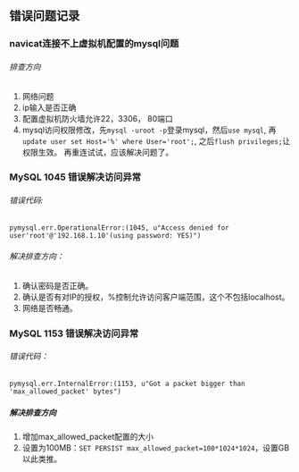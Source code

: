 ## 错误问题记录

### navicat连接不上虚拟机配置的mysql问题
###### 排查方向
1. 网络问题
2. ip输入是否正确
3. 配置虚拟机防火墙允许22，3306， 80端口
4. mysql访问权限修改，先`mysql -uroot -p`登录mysql，然后`use mysql`, 再`update user set Host='%' where User='root';`, 之后`flush privileges;`让权限生效。
再重连试试，应该解决问题了。

### MySQL 1045 错误解决访问异常
###### 错误代码:
`pymysql.err.OperationalError:(1045, u"Access denied for user'root'@'192.168.1.10'(using password: YES)")`
###### 解决排查方向：
1. 确认密码是否正确。
2. 确认是否有对IP的授权，%控制允许访问客户端范围，这个不包括localhost。
3. 网络是否畅通。

### MySQL 1153 错误解决访问异常
###### 错误代码：
`pymysql.err.InternalError:(1153, u"Got a packet bigger than 'max_allowed_packet' bytes")`
##### 解决排查方向
1. 增加max_allowed_packet配置的大小
2. 设置为100MB：`SET PERSIST max_allowed_packet=100*1024*1024`，设置GB以此类推。
